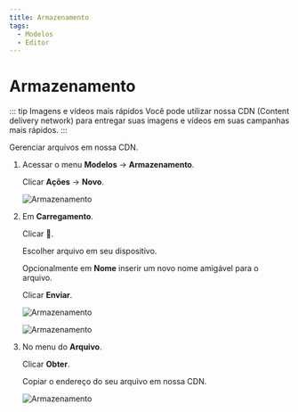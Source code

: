 ```yaml
---
title: Armazenamento
tags:
  - Modelos
  - Editor
---
```

# Armazenamento

::: tip Imagens e vídeos mais rápidos
Você pode utilizar nossa CDN (Content delivery network) para entregar suas imagens e vídeos em suas campanhas mais rápidos.
:::

Gerenciar arquivos em nossa CDN.

1. Acessar o menu **Modelos** -> **Armazenamento**.

   Clicar **Ações** -> **Novo**.

   ![Armazenamento](https://cdn.phishx.io/phishx-docs/images/phishx_templates_storage_02.webp)

2. Em **Carregamento**.

   Clicar **🔎**.

   Escolher arquivo em seu dispositivo.

   Opcionalmente em **Nome** inserir um novo nome amigável para o arquivo.

   Clicar **Enviar**.

   ![Armazenamento](https://cdn.phishx.io/phishx-docs/images/phishx_templates_storage_04.webp)

   ![Armazenamento](https://cdn.phishx.io/phishx-docs/images/phishx_templates_storage_05.webp)

3. No menu do **Arquivo**.

   Clicar **Obter**.

   Copiar o endereço do seu arquivo em nossa CDN.

   ![Armazenamento](https://cdn.phishx.io/phishx-docs/images/phishx_templates_storage_06.webp)
